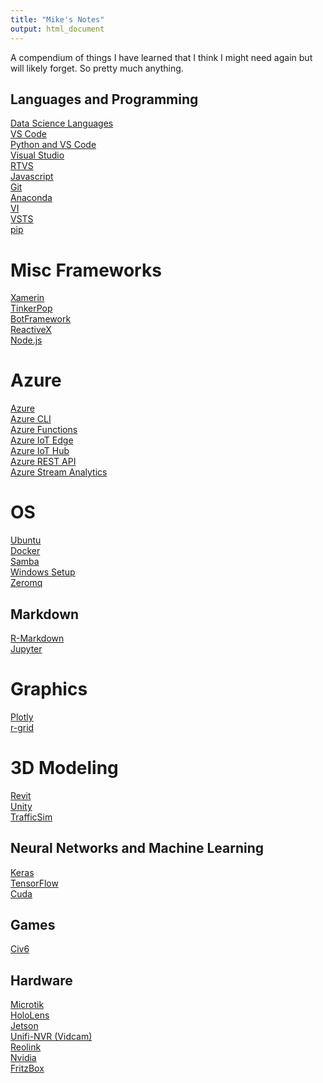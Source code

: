 ```yaml
---
title: "Mike's Notes"
output: html_document
---
```


A compendium of things I have learned that I think I might need again but will likely forget. So pretty much anything.


## Languages and Programming
[Data Science Languages](https://mikewise2718.github.io/markdowndocs/languagecheetsheet/LanguageTable)<br>
[VS Code](https://mikewise2718.github.io/markdowndocs/vscode/vscode)<br>
[Python and VS Code](https://mikewise2718.github.io/markdowndocs/pythononvscode/pythononvscode)<br>
[Visual Studio](https://mikewise2718.github.io/markdowndocs/visualstudio/visualstudio)<br>
[RTVS](https://mikewise2718.github.io/markdowndocs/rtvs/rtvs)<br>
[Javascript](https://mikewise2718.github.io/markdowndocs/javascript/javascript)<br>
[Git](https://mikewise2718.github.io/markdowndocs/git/git)<br>
[Anaconda](https://mikewise2718.github.io/markdowndocs/anaconda/anaconda)<br>
[VI](https://mikewise2718.github.io/markdowndocs/vi/vi)<br>
[VSTS](https://mikewise2718.github.io/markdowndocs/vsts/vsts)<br>
[pip](https://mikewise2718.github.io/markdowndocs/pip/pip)<br>

# Misc Frameworks
[Xamerin](https://mikewise2718.github.io/markdowndocs/xamarin/xamarin)<br>
[TinkerPop](https://mikewise2718.github.io/markdowndocs/tinkerpop/tinkerpop)<br>
[BotFramework](https://mikewise2718.github.io/markdowndocs/botframework/botframework)<br>
[ReactiveX](https://mikewise2718.github.io/markdowndocs/reactivex/reactivex)<br>
[Node.js](https://mikewise2718.github.io/markdowndocs/nodejs/nodejs)<br>

# Azure
[Azure](https://mikewise2718.github.io/markdowndocs/azure/azure)<br>
[Azure CLI](https://mikewise2718.github.io/markdowndocs/azcli/azcli)<br>
[Azure Functions](https://mikewise2718.github.io/markdowndocs/azurefunctions/azurefunctions)<br>
[Azure IoT Edge](https://mikewise2718.github.io/markdowndocs/azureiotedge/azureiotedge)<br>
[Azure IoT Hub](https://mikewise2718.github.io/markdowndocs/azureiothub/azureiothub)<br>
[Azure REST API](https://mikewise2718.github.io/markdowndocs/azurerestapi/azurerestapi)<br>
[Azure Stream Analytics](https://mikewise2718.github.io/markdowndocs/asa/asa)<br>

# OS
[Ubuntu](https://mikewise2718.github.io/markdowndocs/ubuntu/ubuntu)<br>
[Docker](https://mikewise2718.github.io/markdowndocs/docker/docker)<br>
[Samba](https://mikewise2718.github.io/markdowndocs/smb/smb)<br>
[Windows Setup](https://mikewise2718.github.io/markdowndocs/windowssetup/windowssetup)<br>
[Zeromq](https://mikewise2718.github.io/markdowndocs/zeromq/zeromq)<br>

## Markdown
[R-Markdown](https://mikewise2718.github.io/markdowndocs/rmarkdown/rmarkdown)<br>
[Jupyter](https://mikewise2718.github.io/markdowndocs/jupyter/jupyter)<br>

# Graphics
[Plotly](https://mikewise2718.github.io/markdowndocs/plotly/plotly)<br>
[r-grid](https://mikewise2718.github.io/markdowndocs/r-grid/r-grids)<br>

# 3D Modeling
[Revit](https://mikewise2718.github.io/markdowndocs/revit/revit-notes)<br>
[Unity](https://mikewise2718.github.io/markdowndocs/unity/unity-notes)<br>
[TrafficSim](https://mikewise2718.github.io/markdowndocs/trafficsim/trafficsim)<br>

## Neural Networks and Machine Learning
[Keras](https://mikewise2718.github.io/markdowndocs/keras/keras)<br>
[TensorFlow](https://mikewise2718.github.io/markdowndocs/tensorflow/tensorflow)<br>
[Cuda](https://mikewise2718.github.io/markdowndocs/cuda/cuda)<br>

## Games
[Civ6](https://mikewise2718.github.io/markdowndocs/civ6/civ6-notes)<br>

## Hardware
[Microtik](https://mikewise2718.github.io/markdowndocs/mikrotik/mikrotik)<br>
[HoloLens](https://mikewise2718.github.io/markdowndocs/hololens/hololens)<br>
[Jetson](https://mikewise2718.github.io/markdowndocs/jetson/jetson)<br>
[Unifi-NVR (Vidcam)](https://mikewise2718.github.io/markdowndocs/unifinvr/unifinvr)<br>
[Reolink](https://mikewise2718.github.io/markdowndocs/reolink/reolink)<br>
[Nvidia](https://mikewise2718.github.io/markdowndocs/nvidia/nvidia)<br>
[FritzBox](https://mikewise2718.github.io/markdowndocs/fritzbox/fritzbox)<br>


